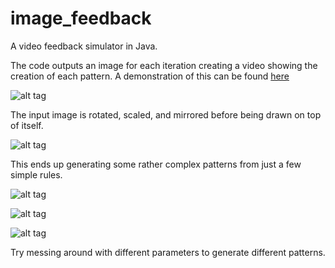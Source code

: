 # image_feedback
A video feedback simulator in Java.


The code outputs an image for each iteration creating a video showing the creation of each pattern.
A demonstration of this can be found [here](https://www.youtube.com/watch?v=t4KPOMTTe6k)





![alt tag](https://github.com/jumproper/image_feedback/blob/master/preview/1.png)


The input image is rotated, scaled, and mirrored before being drawn on top of itself.


![alt tag](https://github.com/jumproper/image_feedback/blob/master/preview/2.png)


This ends up generating some rather complex patterns from just a few simple rules.


![alt tag](https://github.com/jumproper/image_feedback/blob/master/preview/3.png)


![alt tag](https://github.com/jumproper/image_feedback/blob/master/preview/4.png)


![alt tag](https://github.com/jumproper/image_feedback/blob/master/preview/5.png)


Try messing around with different parameters to generate different patterns.
